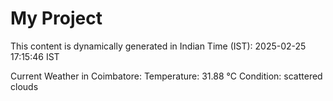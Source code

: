 # My Project

This content is dynamically generated in Indian Time (IST): 2025-02-25 17:15:46 IST


Current Weather in Coimbatore:
Temperature: 31.88 °C
Condition: scattered clouds
